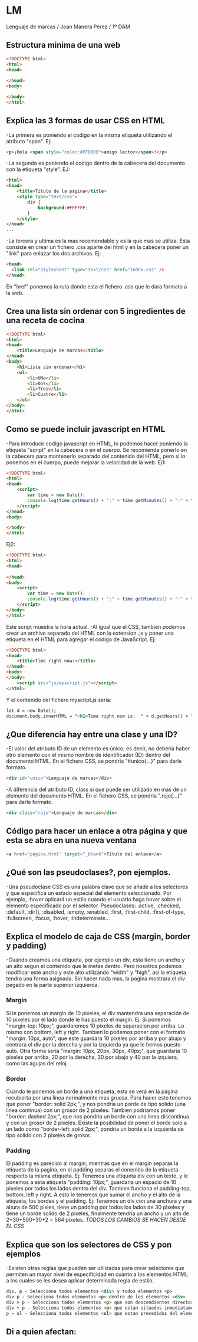 # LM
Lenguaje de marcas / Joan Manera Perez / 1º DAM

## Estructura minima de una web
```html
<!DOCTYPE html>
<html>
<head>
  
</head>
<body>

</body>
</html>
```

## Explica las 3 formas de usar CSS en HTML
-La primera es poniendo el codigo en la misma etiqueta utilizando el atributo "span". Ej:
```html
<p>¡Hola <span style="color:#FF0000">amigo lector</span>!</p>
```
-La segunda es poniendo el codigo dentro de la cabecera del documento con la etiqueta "style". EJ:
```html
<html>
<head>
    <title>Título de la página</title>
    <style type="text/css">
        div {
            background:#FFFFFF;
        }
    </style>
</head>
...
```
-La tercera y ultima es la mas recomendable y es la que mas se utiliza. Esta consiste en crear un fichero .css aparte del html y en la cabecera poner un "link" para enlazar los dos archivos. Ej:
```html
<head>
  <link rel="stylesheet" type="text/css" href="index.css" />
</head>
```
  En "href" ponemos la ruta donde esta el fichero .css que le dara formato a la web.
  
## Crea una lista sin ordenar con 5 ingredientes de una receta de cocina
```html
<!DOCTYPE html>
<html>
<head>
	<title>Lenguaje de marcas</title>
</head>
<body>
	<h1>Lista sin ordenar</h1>
	<ul>
		<li>UNo</li>
		<li>Dos</li>
		<li>Tres</li>
		<li>Cuatro</li>
	</ul>
</body>
</html>
```

## Como se puede incluir javascript en HTML
-Para introducir codigo javascript en HTML, lo podemos hacer poniendo la etiqueta "script" en la cabecera o en el cuerpo. Se recomienda ponerlo en la cabecera para mantenerlo separado del contenido del HTML, pero si lo ponemos en el cuerpo, puede mejorar la velocidad de la web.
Ej1:
```html
<!DOCTYPE html>
<html>
<head>
	<script>
		var time = new Date();
		console.log(time.getHours() + ":" + time.getMinutes() + ":" + time.getSeconds());
	</script>
</head>
<body>

</body>
</html>
```
Ej2:
```html
<!DOCTYPE html>
<html>
<head>
	
</head>
<body>
	<script>
		var time = new Date();
		console.log(time.getHours() + ":" + time.getMinutes() + ":" + time.getSeconds());
	</script>
</body>
</html>
```
Este script muestra la hora actual.
-Al igual que el CSS, tambien podemos crear un archivo separado del HTML con la extension .js y poner una etiqueta en el HTML para agregar el codigo de JavaScript.
Ej:
```html
<!DOCTYPE html>
<head>
	<title>Time right now:</title>
</head>
<body>
</body>
	<script src="js/myscript.js"></script>
</html>
```
Y el contenido del fichero myscript.js seria:
```html
let d = new Date();
document.body.innerHTML = "<h1>Time right now is:  " + d.getHours() + ":" + d.getMinutes() + ":" + d.getSeconds()</h1>"
```

## ¿Que diferencia hay entre una clase y una ID?
-El valor del atributo ID de un elemento es único; es decir, no debería haber otro elemento con el mismo nombre de identificador (ID) dentro del documento HTML. En el fichero CSS, se pondria "#unico{...}" para darle formato.
```html
<div id="unico">Lenguaje de marcas</div>
```


-A diferencia del atributo ID, class si que puede ser utilizado en mas de un elemento del documento HTML. En el fichero CSS, se pondria ".rojo{...}" para darle formato.
```html
<div class="rojo">Lenguaje de marcas</div>
```

## Código para hacer un enlace a otra página y que esta se abra en una nueva ventana
```html
<a href="pagina.html" target="_blank">Título del enlace</a>
```

## ¿Qué son las pseudoclases?, pon ejemplos.
-Una pseudoclase CSS es una palabra clave que se añade a los selectores y que especifica un estado especial del elemento seleccionado. Por ejemplo,  :hover aplicará un estilo cuando el usuario haga hover sobre el elemento especificado por el selector.
Pseudoclases: :active, :checked, :default, :dir(), :disabled, :empty, :enabled, :first, :first-child, :first-of-type, :fullscreen, :focus, :hover, :indeterminate...


## Explica el modelo de caja de CSS (margin, border y padding)
-Cuando creamos una etiqueta, por ejemplo un div, esta tiene un ancho y un alto segun el contenido que le metas dentro. Pero nosotros podemos modificar este ancho y este alto utilizando "width" y "high", asi la etiqueta tendra una forma asignada. Sin hacer nada mas, la pagina mostrara el div pegado en la parte superior izquierda. 
### Margin
Si le ponemos un margin de 10 pixeles, el div mantendra una separación de 10 pixeles por el lado donde le has puesto el margin. 
Ej: Si ponemos "margin-top: 10px;", guardaremos 10 pixeles de separacion por arriba. Lo mismo con bottom, left y right. Tambien lo podemos poner con el formato "margin: 10px, auto", que este guardara 10 pixeles por arriba y por abajo y centrara el div por la derecha y por la izquierda ya que le hemos puesto auto. Otra forma seria "margin: 10px, 20px, 30px, 40px;", que guardaria 10 pixeles por arriba, 20 por la derecha, 30 por abajo y 40 por la izquiera, como las agujas del reloj.
### Border
Cuando le ponemos un borde a una etiqueta, esta se verá en la página recubierta por una linea normalmente mas gruesa. Para hacer esto tenemos que poner "border: solid 2px;", y nos pondria un porde de tipo solido (una linea continua) con un grosor de 2 pixeles. Tambien podriamos poner "border: dashed 2px;", que nos pondria un borde con una linea discontinua y con un grosor de 2 pixeles. Existe la posibilidad de poner el borde solo a un lado como "border-left: solid 2px;", pondria un borde a la izquierda de tipo solido con 2 pixeles de grosor.
### Padding
El padding es parecido al margin; mientras que en el margin separas la etiqueta de la pagina, en el padding separas el conenido de la etiqueta respecto la misma etiqueta. Ej: Tenemos una etiqueta div con un texto, y le ponemos a esta etiqueta "padding: 10px;", guardaria un espacio de 10 pixeles por todos los lados dentro del div. Tambien funciona el padding-top, bottom, left y right.
A esto le tenemos que sumar el ancho y el alto de la etiqueta, los bordes y el padding. Ej: Tenemos un div con una anchura y una altura de 500 pixles, tiene un padding por todos los lados de 30 pixeles y tiene un borde solido de 2 pixeles, finalmente tendría un ancho y un alto de 2+30+500+30+2 = 564 pixeles.
*TODOS LOS CAMBIOS SE HACEN DESDE EL CSS*

## Explica que son los selectores de CSS y pon ejemplos
-Existen otras reglas que pueden ser utilizadas para crear selectores que permiten un mayor nivel de especificidad en cuanto a los elementos HTML a los cuales se les desea aplicar determinada regla de estilo.
```html
div, p - Selecciona todos elementos <div> y todos elementos <p>
div p - Selecciona todos elementos <p> dentro de los elementos <div>
div > p - Selecciona todos elementos <p> que son descendientes directos del elemento <div>
div + p - Selecciona todos elementos <p> que estan situados inmediatamente despues del elemento <div>
p ~ ul - Selecciona todos elementos <ul> que estan precedidos del elemento <p>
```


## Di a quien afectan:
